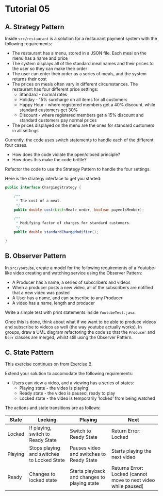 # Tutorial 05

## A. Strategy Pattern

Inside `src/restaurant` is a solution for a restaurant payment system with the following requirements:

* The restaurant has a menu, stored in a JSON file. Each meal on the menu has a name and price
* The system displays all of the standard meal names and their prices to the user so they can make their order
* The user can enter their order as a series of meals, and the system returns their cost
* The prices on meals often vary in different circumstances. The restaurant has four different price settings:
    * Standard - normal rates
    * Holiday - 15% surcharge on all items for all customers
    * Happy Hour - where registered members get a 40% discount, while standard customers get 30%
    * Discount - where registered members get a 15% discount and standard customers pay normal prices
* The prices displayed on the menu are the ones for standard customers in all settings

Currently, the code uses switch statements to handle each of the different four cases.

* How does the code violate the open/closed principle?
* How does this make the code brittle?

Refactor the code to use the Strategy Pattern to handle the four settings.

Here is the strategy interface to get you started:

```java
public interface ChargingStrategy {

    /**
     * The cost of a meal.
     */
    public double cost(List<Meal> order, boolean payeeIsMember);

    /**
     * Modifying factor of charges for standard customers.
     */
    public double standardChargeModifier();

}
```

## B. Observer Pattern

In `src/youtube`, create a model for the following requirements of a Youtube-like video creating and watching service using the Observer Pattern:
* A Producer has a name, a series of subscribers and videos
* When a producer posts a new video, all of the subscribers are notified that a new video was posted
* A User has a name, and can subscribe to any Producer
* A video has a name, length and producer

Write a simple test with print statements inside `YoutubeTest.java`.

Once this is done, think about what if we want to be able to produce videos and subscribe to videos as well (the way youtube actually works). In groups, draw a UML diagram refactoring the code so that the `Producer` and `User` classes are merged, whilst still using the Observer Pattern.

## C. State Pattern

This exercise continues on from Exercise B.

Extend your solution to accomodate the following requirements:

* Users can view a video, and a viewing has a series of states:
    * Playing state - the video is playing
    * Ready state - the video is paused, ready to play
    * Locked state - the video is temporarily 'locked' from being watched

The actions and state transitions are as follows:

| State      | Locking       | Playing       | Next      |
| -----      | -------       | -------       | ----      |
| Locked     | If playing, switch to Ready State | Switch to Ready State | Return Error: Locked |
| Playing    | Stops playing and switches to Locked State | Pauses video and switches to Ready State | Starts playing the next video |
| Ready      | Changes to locked state | Starts playback and changes to playing state | Returns Error: Locked (cannot move to next video while paused) |
